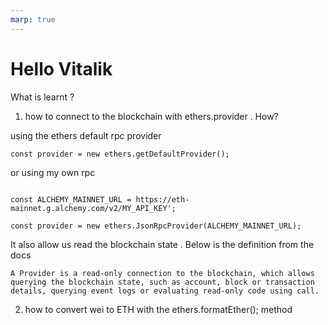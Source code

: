 ```yaml
---
marp: true
---
```


# Hello Vitalik

What is learnt ?

1. how to connect to the blockchain with ethers.provider . How?

using the ethers default rpc provider

`const provider = new ethers.getDefaultProvider();`

or using my own rpc

```

const ALCHEMY_MAINNET_URL = https://eth-mainnet.g.alchemy.com/v2/MY_API_KEY';

const provider = new ethers.JsonRpcProvider(ALCHEMY_MAINNET_URL);

```

It also allow us read the blockchain state . Below is the definition from the docs

```
A Provider is a read-only connection to the blockchain, which allows querying the blockchain state, such as account, block or transaction details, querying event logs or evaluating read-only code using call.
```

2.  how to convert wei to ETH with the ethers.formatEther(); method
